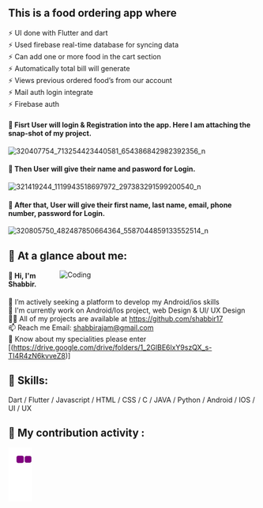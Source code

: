 # <h3 align="center"></h3>
## This is a food ordering app where<br>
⚡ UI done with Flutter and dart<br>
⚡ Used firebase real-time database for syncing data<br>
⚡ Can add one or more food in the cart section<br>
⚡ Automatically total bill will generate<br>
⚡ Views previous ordered food’s from our account<br>
⚡ Mail auth login integrate<br>
⚡ Firebase auth<br>
#### 🌱 Fisrt User will login & Registration into the app. Here I am attaching the snap-shot of my project.
![320407754_713254423440581_654386842982392356_n](https://user-images.githubusercontent.com/68172428/221093408-09c14576-7cd1-4fdf-bc39-1eaf14e1a259.png)
#### 🌱 Then User will give their name and pasword for Login.
![321419244_1119943518697972_297383291599200540_n](https://user-images.githubusercontent.com/68172428/221093425-9a95ee23-b910-4571-9b86-f3c44466a615.png)
#### 🌱 After that, User will give their first name, last name, email, phone number, password for Login.
![320805750_482487850664364_5587044859133552514_n](https://user-images.githubusercontent.com/68172428/221093436-d08f5629-bb1f-4347-a5fb-617364636670.png)



## 💫 At a glance about me:
<img align="right" alt="Coding" width="400" src="https://media.tenor.com/NOYF3f82b_gAAAAC/programmer.gif">

#### 👋 Hi, I'm Shabbir.

🔭 I’m actively seeking a platform to develop my Android/ios skills<br>🌱 I'm currently work on Android/Ios project, web Design & UI/ UX Design<br>👨‍💻 All of my projects are available at https://github.com/shabbir17<br>📫 Reach me Email: shabbirajam@gmail.com <br>📄 Know about my specialities please enter [(https://drive.google.com/drive/folders/1_2GlBE6lxY9szQX_s-TI4R4zN6kvveZ8)]<br>

## 💫 Skills: 
Dart / Flutter / Javascript /  HTML / CSS / C / JAVA / Python / Android / IOS / UI / UX


## 🌱 My contribution activity : 
![snake gif](https://github.com/shabbir17/shabbir17/blob/output/github-contribution-grid-snake.gif)
